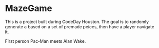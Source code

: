 # MazeGame

This is a project built during CodeDay Houston. 
The goal is to randomly generate a based on a set of premade peices, then have a player navigate it.

First person Pac-Man meets Alan Wake.
